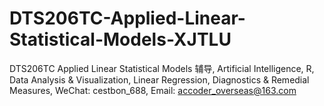 # DTS206TC-Applied-Linear-Statistical-Models-XJTLU
DTS206TC Applied Linear Statistical Models 辅导, Artificial Intelligence, R, Data Analysis &amp; Visualization, Linear Regression, Diagnostics &amp; Remedial Measures, WeChat: cestbon_688, Email: accoder_overseas@163.com
